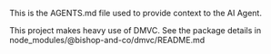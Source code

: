 This is the AGENTS.md file used to provide context to the AI Agent.

This project makes heavy use of DMVC. See the package details in node_modules/@bishop-and-co/dmvc/README.md